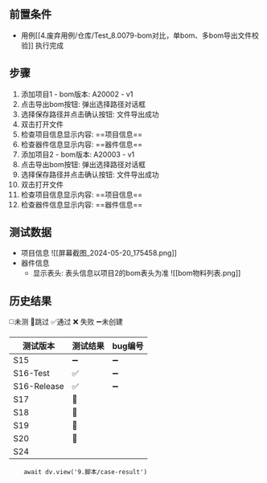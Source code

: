 
## 前置条件

- 用例[[4.废弃用例/仓库/Test_8.0079-bom对比，单bom、多bom导出文件校验]] 执行完成

## 步骤

1. 添加项目1 - bom版本: A20002 - v1
2. 点击导出bom按钮: 弹出选择路径对话框
3. 选择保存路径并点击确认按钮: 文件导出成功
4. 双击打开文件
5. 检查项目信息显示内容: ==项目信息== 
6. 检查器件信息显示内容: ==器件信息== 
7. 添加项目2 - bom版本: A20003 - v1
8. 点击导出bom按钮: 弹出选择路径对话框
9. 选择保存路径并点击确认按钮: 文件导出成功
10. 双击打开文件
11. 检查项目信息显示内容: ==项目信息== 
12. 检查器件信息显示内容: ==器件信息== 

## 测试数据

- 项目信息
![[屏幕截图_2024-05-20_175458.png]]
- 器件信息
	- 显示表头: 表头信息以项目2的bom表头为准
![[bom物料列表.png]]

## 历史结果
 ◻️未测    🚫跳过     ✅通过    ❌ 失败     ➖未创建
 
| 测试版本        | 测试结果 | bug编号 |
| ----------- | ---- | ----- |
| S15         | ➖    | ➖     |
| S16-Test    | ✅    | ➖     |
| S16-Release | ✅    | ➖     |
| S17         | 🚫   |       |
| S18         | 🚫   |       |
| S19         | 🚫   |       |
| S20         | 🚫   |       |
| S24         |      |       |

```dataviewjs
    await dv.view('9.脚本/case-result')
```